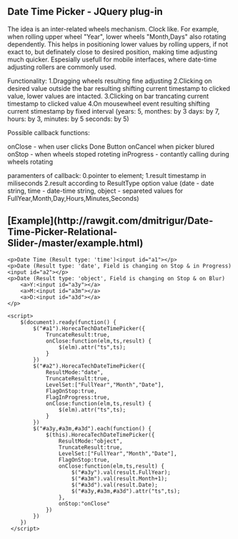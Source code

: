 <h2>Date Time Picker - JQuery plug-in</h2>
The idea is an inter-related wheels mechanism. Clock like. For example, when rolling upper wheel "Year", lower wheels "Month,Days" also rotating dependently. This helps in positioning lower values by rolling uppers, if not exact to, but definately close to desired position, making time adjusting much quicker. Espesially usefull for mobile interfaces, where date-time adjusting rollers are commonly used.

Functionality: 
1.Dragging wheels resulting fine adjusting 
2.Clicking on desired value outside the bar resulting shifting current timestamp to clicked value, lower values are intacted. 3.Clicking on bar trancating current timestamp to clicked value 
4.On mousewheel event resulting shifting current stimestamp by fixed interval (years: 5, monthes: by 3 days: by 7, hours: by 3, minutes: by 5 seconds: by 5)

Possible callback functions:

onClose - when user clicks Done Button 
onCancel when picker blured 
onStop - when wheels stoped roteting 
inProgress - contantly calling during wheels rotating

paramenters of callback: 
0.pointer to element; 
1.result timestamp in miliseconds 
2.result according to ResultType option value (date - date string, time - date-time string, object - separeted values for FullYear,Month,Day,Hours,Minutes,Seconds)

<h2> 
[Example](http://rawgit.com/dmitrigur/Date-Time-Picker-Relational-Slider-/master/example.html)
</h2>

	<p>Date Time (Result type: 'time')<input id="a1"></p>
	<p>Date (Result type: 'date', Field is changing on Stop & in Progress)<input id="a2"></p>
	<p>Date (Result type: 'object', Field is changing on Stop & on Blur)
		<a>Y:<input id="a3y"></a>
		<a>M:<input id="a3m"></a>
		<a>D:<input id="a3d"></a>
	</p> 
	
	<script>
		$(document).ready(function() {
			$("#a1").HorecaTechDateTimePicker({
				TruncateResult:true,
				onClose:function(elm,ts,result) {
					$(elm).attr("ts",ts);
				}
			})
			$("#a2").HorecaTechDateTimePicker({
				ResultMode:"date",
				TruncateResult:true,
				LevelSet:["FullYear","Month","Date"],
				FlagOnStop:true,
				FlagInProgress:true,
				onClose:function(elm,ts,result) {
					$(elm).attr("ts",ts);
				}
			})
			$("#a3y,#a3m,#a3d").each(function() {
				$(this).HorecaTechDateTimePicker({
					ResultMode:"object",
					TruncateResult:true,
					LevelSet:["FullYear","Month","Date"],
					FlagOnStop:true,
					onClose:function(elm,ts,result) {
						$("#a3y").val(result.FullYear);
						$("#a3m").val(result.Month+1);
						$("#a3d").val(result.Date);
						$("#a3y,#a3m,#a3d").attr("ts",ts);
					},
					onStop:"onClose"
				})
			})
		})    
	 </script>


